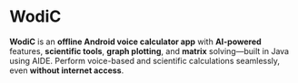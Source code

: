 # WodiC
**WodiC** is an **offline Android voice calculator app** with **AI-powered** features, **scientific tools**, **graph plotting**, and **matrix** solving—built in Java using AIDE. Perform voice-based and scientific calculations seamlessly, even **without internet access**.
